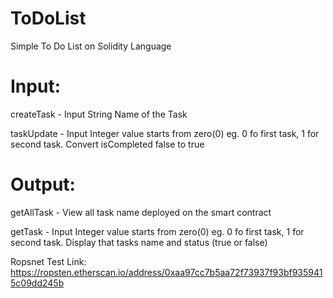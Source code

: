 # ToDoList
Simple To Do List on Solidity Language

# Input: 
createTask - Input String Name of the Task

taskUpdate - Input Integer value starts from zero(0) eg. 0 fo first task, 1 for second task.
             Convert isCompleted false to true
             

# Output:
getAllTask - View all task name deployed on the smart contract

getTask - Input Integer value starts from zero(0) eg. 0 fo first task, 1 for second task.
          Display that tasks name and status (true or false)

Ropsnet Test Link: https://ropsten.etherscan.io/address/0xaa97cc7b5aa72f73937f93bf9359415c09dd245b
